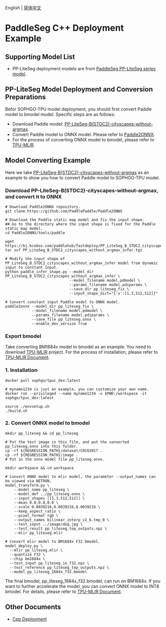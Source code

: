 English | [简体中文](README_CN.md)
# PaddleSeg C++ Deployment Example

## Supporting Model List

- PP-LiteSeg deployment models are from [PaddleSeg PP-LiteSeg series model](https://github.com/PaddlePaddle/PaddleSeg/blob/release/2.6/configs/pp_liteseg/README.md).

## PP-LiteSeg Model Deployment and Conversion Preparations

Befor SOPHGO-TPU model deployment, you should first convert Paddle model to bmodel model. Specific steps are as follows:
- Download Paddle model: [PP-LiteSeg-B(STDC2)-cityscapes-without-argmax](https://bj.bcebos.com/paddlehub/fastdeploy/PP_LiteSeg_B_STDC2_cityscapes_without_argmax_infer.tgz).
- Convert Paddle model to ONNX model. Please refer to [Paddle2ONNX](https://github.com/PaddlePaddle/Paddle2ONNX).
- For the process of converting ONNX model to bmodel, please refer to [TPU-MLIR](https://github.com/sophgo/tpu-mlir).

## Model Converting Example

Here we take [PP-LiteSeg-B(STDC2)-cityscapes-without-argmax](https://bj.bcebos.com/paddlehub/fastdeploy/PP_LiteSeg_B_STDC2_cityscapes_without_argmax_infer.tgz) as an example to show you how to convert Paddle model to SOPHGO-TPU model.

### Download PP-LiteSeg-B(STDC2)-cityscapes-without-argmax, and convert it to ONNX
```shell
# Download Paddle2ONNX repository.
git clone https://github.com/PaddlePaddle/Paddle2ONNX

# Download the Paddle static map model and fix the input shape.
## Go to the directory where the input shape is fixed for the Paddle static map model.
cd Paddle2ONNX/tools/paddle

wget https://bj.bcebos.com/paddlehub/fastdeploy/PP_LiteSeg_B_STDC2_cityscapes_without_argmax_infer.tgz
tar xvf PP_LiteSeg_B_STDC2_cityscapes_without_argmax_infer.tgz

# Modify the input shape of PP_LiteSeg_B_STDC2_cityscapes_without_argmax_infer model from dynamic input to constant input.
python paddle_infer_shape.py --model_dir PP_LiteSeg_B_STDC2_cityscapes_without_argmax_infer \
                             --model_filename model.pdmodel \
                             --params_filename model.pdiparams \
                             --save_dir pp_liteseg_fix \
                             --input_shape_dict="{'x':[1,3,512,512]}"

# Convert constant input Paddle model to ONNX model.
paddle2onnx --model_dir pp_liteseg_fix \
            --model_filename model.pdmodel \
            --params_filename model.pdiparams \
            --save_file pp_liteseg.onnx \
            --enable_dev_version True
```

### Export bmodel

Take converting BM1684x model to bmodel as an example. You need to download [TPU-MLIR](https://github.com/sophgo/tpu-mlir) project. For the process of installation, please refer to [TPU-MLIR Document](https://github.com/sophgo/tpu-mlir/blob/master/README.md).
### 1.	Installation
``` shell
docker pull sophgo/tpuc_dev:latest

# myname1234 is just an example, you can customize your own name.
docker run --privileged --name myname1234 -v $PWD:/workspace -it sophgo/tpuc_dev:latest

source ./envsetup.sh
./build.sh
```

### 2.	Convert ONNX model to bmodel
``` shell
mkdir pp_liteseg && cd pp_liteseg

# Put the test image in this file, and put the converted pp_liteseg.onnx into this folder.
cp -rf ${REGRESSION_PATH}/dataset/COCO2017 .
cp -rf ${REGRESSION_PATH}/image .
# Put in the onnx model file pp_liteseg.onnx.

mkdir workspace && cd workspace

# Convert ONNX model to mlir model, the parameter --output_names can be viewed via NETRON.
model_transform.py \
    --model_name pp_liteseg \
    --model_def ../pp_liteseg.onnx \
    --input_shapes [[1,3,512,512]] \
    --mean 0.0,0.0,0.0 \
    --scale 0.0039216,0.0039216,0.0039216 \
    --keep_aspect_ratio \
    --pixel_format rgb \
    --output_names bilinear_interp_v2_6.tmp_0 \
    --test_input ../image/dog.jpg \
    --test_result pp_liteseg_top_outputs.npz \
    --mlir pp_liteseg.mlir

# Convert mlir model to BM1684x F32 bmodel.
model_deploy.py \
  --mlir pp_liteseg.mlir \
  --quantize F32 \
  --chip bm1684x \
  --test_input pp_liteseg_in_f32.npz \
  --test_reference pp_liteseg_top_outputs.npz \
  --model pp_liteseg_1684x_f32.bmodel
```
The final bmodel, pp_liteseg_1684x_f32.bmodel, can run on BM1684x. If you want to further accelerate the model, you can convert ONNX model to INT8 bmodel. For details, please refer to [TPU-MLIR Document](https://github.com/sophgo/tpu-mlir/blob/master/README.md).

## Other Documents
- [Cpp Deployment](./cpp)
